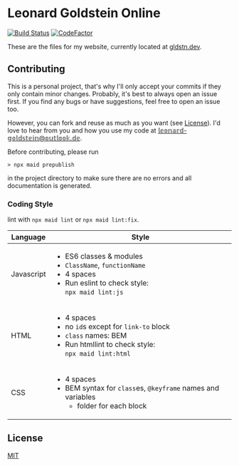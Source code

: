 # Leonard Goldstein Online 
[![Build Status](https://travis-ci.com/goldst/goldst.github.io.svg?token=LoKS6SaGaZPsK3WPmufe&branch=master)](https://travis-ci.com/goldst/ein-web) [![CodeFactor](https://www.codefactor.io/repository/github/goldst/goldst.github.io/badge?s=066bb56c72b702a7ddc1f6599bda42473ca77254)](https://www.codefactor.io/repository/github/goldst/goldst.github.io)

These are the files for my website, currently located at [gldstn.dev](https://gldstn.dev/).

## Contributing

This is a personal project, that's why I'll only accept your commits if they only contain minor changes. Probably, it's best to always open an issue first. If you find any bugs or have suggestions, feel free to open an issue too. 

However, you can fork and reuse as much as you want (see [License](#License)). I'd love to hear from you and how you use my code at 𝕝𝕖𝕠𝕟𝕒𝕣𝕕-𝕘𝕠𝕝𝕕𝕤𝕥𝕖𝕚𝕟@𝕠𝕦𝕥𝕝𝕠𝕠𝕜.𝕕𝕖.

Before contributing, please run

```
> npx maid prepublish
```
in the project directory to make sure there are no errors and all documentation is generated.

### Coding Style
lint with `npx maid lint` or `npx maid lint:fix`.

| Language   | Style                                                                                                                                                      |
|------------|------------------------------------------------------------------------------------------------------------------------------------------------------------|
| Javascript | <ul><li>ES6 classes &amp; modules</li><li>`ClassName`, `functionName`</li><li>4 spaces</li><li>Run eslint to check style:<br/>`npx maid lint:js`</li></ul> |
| HTML       | <ul><li>4 spaces</li><li>no `id`s except for `link-to` block</li><li>`class` names: BEM</li><li>Run htmllint to check style:<br/>`npx maid lint:html`</li></ul>                       |
| CSS        | <ul><li>4 spaces</li><li>BEM syntax for `class`es, `@keyframe` names and variables<ul><li>folder for each block</li></ul></li></ul>                        |

## License
[MIT](https://opensource.org/licenses/MIT)
